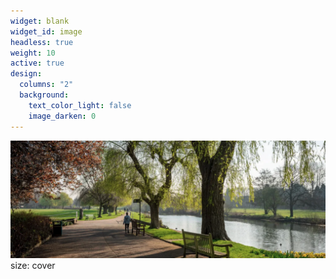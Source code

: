 ```yaml
---
widget: blank
widget_id: image
headless: true
weight: 10
active: true
design:
  columns: "2"
  background:
    text_color_light: false
    image_darken: 0
---
```

![](featured.png)
size: cover